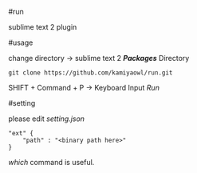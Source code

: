 #run

sublime text 2 plugin

#usage

change directory -> sublime text 2 ***Packages*** Directory
```
git clone https://github.com/kamiyaowl/run.git
```

SHIFT + Command + P -> Keyboard Input *Run*

#setting

please edit *setting.json*

```
"ext" {
	"path" : "<binary path here>"
}
```
*which* command is useful.

